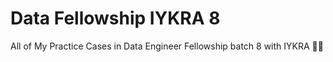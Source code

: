 # Data Fellowship IYKRA 8
 All of My Practice Cases in Data Engineer Fellowship batch 8 with IYKRA 👩‍💻
